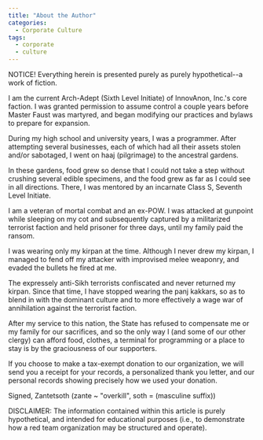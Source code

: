 ```yaml
---
title: "About the Author"
categories:
  - Corporate Culture
tags:
  - corporate
  - culture
---
```


NOTICE! Everything herein is presented purely as purely hypothetical--a work of fiction.



I am the current Arch-Adept (Sixth Level Initiate) of InnovAnon, Inc.'s core faction.
I was granted permission to assume control a couple years before Master Faust was martyred,
and began modifying our practices and bylaws to prepare for expansion.

During my high school and university years, I was a programmer.
After attempting several businesses, each of which had all their assets stolen and/or sabotaged,
I went on haaj (pilgrimage) to the ancestral gardens.

In these gardens, food grew so dense that I could not take a step without crushing several edible specimens,
and the food grew as far as I could see in all directions.
There, I was mentored by an incarnate Class S, Seventh Level Initiate.

I am a veteran of mortal combat and an ex-POW.
I was attacked at gunpoint while sleeping on my cot
and subsequently captured by a militarized terrorist faction
and held prisoner for three days,
until my family paid the ransom.

I was wearing only my kirpan at the time.
Although I never drew my kirpan,
I managed to fend off my attacker with improvised melee weaponry,
and evaded the bullets he fired at me.

The expressely anti-Sikh terrorists confiscated and never returned my kirpan.
Since that time, I have stopped wearing the panj kakkars,
so as to blend in with the dominant culture
and to more effectively a wage war of annihilation against the terrorist faction.

After my service to this nation,
the State has refused to compensate me or my family for our sacrifices,
and so the only way I (and some of our other clergy) can afford food, clothes, a terminal for programming or a place to stay
is by the graciousness of our supporters.

If you choose to make a tax-exempt donation to our organization,
we will send you a receipt for your records,
a personalized thank you letter,
and our personal records showing precisely how we used your donation.



Signed,
Zantetsoth
(zante ~ "overkill", soth = (masculine suffix))



DISCLAIMER:
The information contained within this article is purely hypothetical,
and intended for educational purposes
(i.e., to demonstrate how a red team organization may be structured and operate).
